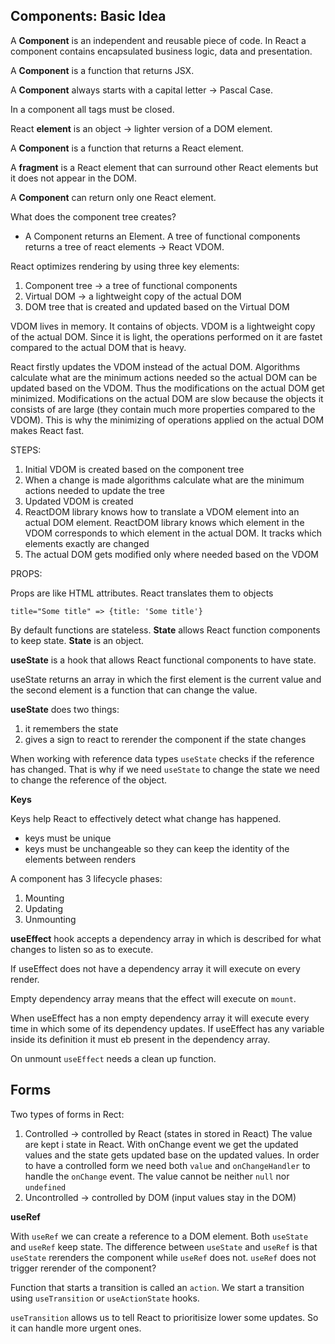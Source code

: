 ## Components: Basic Idea

A **Component** is an independent and reusable piece of code. In React a component contains encapsulated business logic, data and presentation.

A **Component** is a function that returns JSX.

A **Component** always starts with a capital letter -> Pascal Case.

In a component all tags must be closed.

React **element** is an object -> lighter version of a DOM element.

A **Component** is a function that returns a React element.

A **fragment** is a React element that can surround other React elements but it does not appear in the DOM.

A **Component** can return only one React element.

What does the component tree creates?

-   A Component returns an Element. A tree of functional components returns a tree of react elements -> React VDOM.

React optimizes rendering by using three key elements:

1. Component tree -> a tree of functional components
2. Virtual DOM -> a lightweight copy of the actual DOM
3. DOM tree that is created and updated based on the Virtual DOM

VDOM lives in memory. It contains of objects. VDOM is a lightweight copy of the actual DOM. Since it is light, the operations performed on it are fastet compared to the actual DOM that is heavy.

React firstly updates the VDOM instead of the actual DOM. Algorithms calculate what are the minimum actions needed so the actual DOM can be updated based on the VDOM. Thus the modifications on the actual DOM get minimized. Modifications on the actual DOM are slow because the objects it consists of are large (they contain much more properties compared to the VDOM). This is why the minimizing of operations applied on the actual DOM makes React fast.

STEPS:

1. Initial VDOM is created based on the component tree
2. When a change is made algorithms calculate what are the minimum actions needed to update the tree
3. Updated VDOM is created
4. ReactDOM library knows how to translate a VDOM element into an actual DOM element. ReactDOM library knows which element in the VDOM corresponds to which element in the actual DOM. It tracks which elements exactly are changed
5. The actual DOM gets modified only where needed based on the VDOM

PROPS:

Props are like HTML attributes. React translates them to objects

```
title="Some title" => {title: 'Some title'}
```

By default functions are stateless. **State** allows React function components to keep state. **State** is an object.

**useState** is a hook that allows React functional components to have state.

useState returns an array in which the first element is the current value and the second element is a function that can change the value.

**useState** does two things:

1. it remembers the state
2. gives a sign to react to rerender the component if the state changes

When working with reference data types `useState` checks if the reference has changed. That is why if we need `useState` to change the state we need to change the reference of the object.

**Keys**

Keys help React to effectively detect what change has happened.

-   keys must be unique
-   keys must be unchangeable so they can keep the identity of the elements between renders

A component has 3 lifecycle phases:

1. Mounting
2. Updating
3. Unmounting

**useEffect** hook accepts a dependency array in which is described for what changes to listen so as to execute.

If useEffect does not have a dependency array it will execute on every render.

Empty dependency array means that the effect will execute on `mount`.

When useEffect has a non empty dependency array it will execute every time in which some of its dependency updates. If useEffect has any variable inside its definition it must eb present in the dependency array.

On unmount `useEffect` needs a clean up function.

## Forms

Two types of forms in Rect:

1. Controlled -> controlled by React (states in stored in React)
   The value are kept i state in React. With onChange event we get the updated values and the state gets updated base on the updated values.
   In order to have a controlled form we need both `value` and `onChangeHandler` to handle the `onChange` event. The value cannot be neither `null` nor `undefined`
2. Uncontrolled -> controlled by DOM (input values stay in the DOM)

**useRef**

With `useRef` we can create a reference to a DOM element.
Both `useState` and `useRef` keep state.
The difference between `useState` and `useRef` is that `useState` rerenders the component while `useRef` does not.
`useRef` does not trigger rerender of the component?

Function that starts a transition is called an `action`. We start a transition using `useTransition` or `useActionState` hooks.

`useTransition` allows us to tell React to prioritisize lower some updates. So it can handle more urgent ones.
